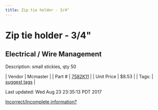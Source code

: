 ```yaml
---
title: Zip tie holder - 3/4" 
---
```


# Zip tie holder - 3/4" 
## Electrical / Wire Management
Description: 	small stickies, qty 50 

| Vendor | Mcmaster | 
| Part # | [7582K11](https://www.mcmaster.com/#7582K11) | 
| Unit Price | $8.53 | 
| Tags: | [suggest tags](https://docs.google.com/forms/d/e/1FAIpQLSeWyY8v3RgOty-MyWmh9U0iivNYN_molChYyS-0U-o-kOAv_g/viewform) | 

Last updated: Wed Aug 23 23:35:13 PDT 2017

 [Incorrect/Incomplete information?](https://docs.google.com/forms/d/e/1FAIpQLSeWyY8v3RgOty-MyWmh9U0iivNYN_molChYyS-0U-o-kOAv_g/viewform)